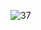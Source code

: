 ![37](https://github.com/pabloWIB/ESTATICA-77-FISH/assets/116923433/9770f3dd-b9f1-48d6-94e9-175d3c097ce3)
